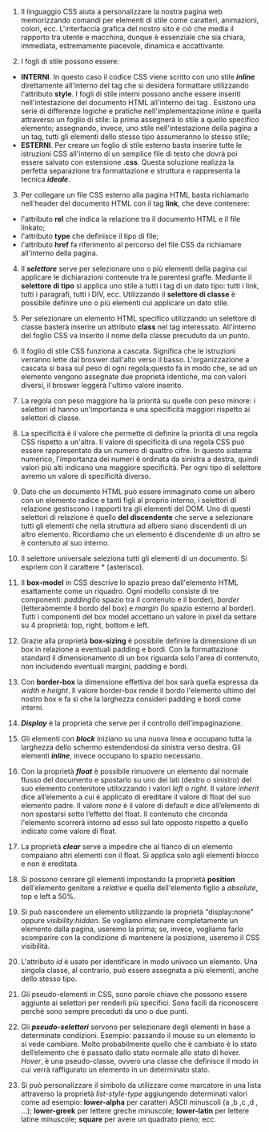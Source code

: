 1. Il linguaggio CSS aiuta a personalizzare la nostra pagina web memorizzando comandi per elementi di stile come caratteri, animazioni, colori, ecc. L'interfaccia grafica del nostro sito è ciò che media il rapporto tra utente e macchina, dunque è essenziale che sia chiara, immediata, estremamente piacevole, dinamica e accattivante.

2. I fogli di stile possono essere:

- **INTERNI**. In questo caso il codice CSS viene scritto con uno stile **_inline_** direttamente all'interno del tag che si desidera formattare utilizzando l'attributo **style**.
  I fogli di stile interni possono anche essere inseriti nell'intestazione del documento HTML all'interno dei tag <style></style>.
  Esistono una serie di differenze logiche e pratiche nell'implementazione _inline_ e quella attraverso un foglio di stile: la prima assegnerà lo stile a quello specifico elemento; assegnando, invece, uno stile nell'intestazione della pagina a un tag, tutti gli elementi dello stesso tipo assumeranno lo stesso stile;
- **ESTERNI**. Per creare un foglio di stile esterno basta inserire tutte le istruzioni CSS all'interno di un semplice file di testo che dovrà poi essere salvato con estensione **.css**. Questa soluzione realizza la perfetta separazione tra formattazione e struttura e rappresenta la tecnica **_ideale_**.

3. Per collegare un file CSS esterno alla pagina HTML basta richiamarlo nell'header del documento HTML con il tag **link**, che deve contenere:

- l'attributo **rel** che indica la relazione tra il documento HTML e il file linkato;
- l'attributo **type** che definisce il tipo di file;
- l'attributo **href** fa riferimento al percorso del file CSS da richiamare all'interno della pagina.

4. Il **_selettore_** serve per selezionare uno o più elementi della pagina cui applicare le dichiarazioni contenute tra le parentesi graffe. Mediante il **selettore di tipo** si applica uno stile a tutti i tag di un dato tipo: tutti i link, tutti i paragrafi, tutti i DIV, ecc.
   Utilizzando il **selettore di classe** è possibile definire uno o più elementi cui applicare un dato stile.

5. Per selezionare un elemento HTML specifico utilizzando un selettore di classe basterà inserire un attributo **class** nel tag interessato. All'interno del foglio CSS va inserito il nome della classe precuduto da un punto.

6. Il foglio di stile CSS funziona a cascata. Significa che le istruzioni verranno lette dal broswer dall'alto verso il basso. L'organizzazione a cascata si basa sul peso di ogni regola;questo fa in modo che, se ad un elemento vengono assegnate due proprietà identiche, ma con valori diversi, il broswer leggerà l'ultimo valore inserito.

7. La regola con peso maggiore ha la priorità su quelle con peso minore: i selettori id hanno un'importanza e una specificità maggiori rispetto ai selettori di classe.

8. La specificità è il valore che permette di definire la priorità di una regola CSS rispetto a un'altra. Il valore di specificità di una regola CSS può essere rappresentato da un numero di quattro cifre. In questo sistema numerico, l'importanza dei numeri è ordinata da sinistra a destra, quindi valori più alti indicano una maggiore specificità.
   Per ogni tipo di selettore avremo un valore di specificità diverso.

9. Dato che un documento HTML può essere immaginato come un albero con un elemento radice e tanti figli al proprio interno, i selettori di relazione gestiscono i rapporti tra gli elementi del DOM. Uno di questi selettori di relazione è quello **del discendente** che serve a selezionare tutti gli elementi che nella struttura ad albero siano discendenti di un altro elemento. Ricordiamo che un elemento è discendente di un altro se è contenuto al suo interno.

10. Il selettore universale seleziona tutti gli elementi di un documento. Si espriem con il carattere \* (asterisco).

11. Il **box-model** in CSS descrive lo spazio preso dall'elemento HTML esattamente come un riquadro. Ogni modello consiste di tre componenti: _padding_(lo spazio tra il contenuto e il border), _border_ (letteraòmemte il bordo del box) e _margin_ (lo spazio esterno al border). Tutti i componenti del box model accettano un valore in pixel da settare su 4 proprietà: top, right, bottom e left.

12. Grazie alla proprietà **box-sizing** è possibile definire la dimensione di un box in relazione a eventuali padding e bordi. Con la formattazione standard il dimensionamento di un box riguarda solo l'area di contenuto, non includendo eventuali margini, padding e bordi.

13. Con **border-box** la dimensione effettiva del box sarà quella espressa da _width_ e _height_. Il valore border-box rende il bordo l'elemento ultimo del nostro box e fa sì che la larghezza consideri padding e bordi come interni.

14. **_Display_** è la proprietà che serve per il controllo dell'impaginazione.

15. Gli elementi con **_block_** iniziano su una nuova linea e occupano tutta la larghezza dello schermo estendendosi da sinistra verso destra. Gli elementi **_inline_**, invece occupano lo spazio necessario.

16. Con la proprietà **_float_** è possibile rimuovere un elemento dal normale flusso del documento e spostarlo su uno dei lati (destro o sinistro) del suo elemento contenitore utilixzzando i valori _left_ o _right_. Il valore _inherit_ dice all’elemento a cui è applicato di ereditare il valore di float del suo elemento padre. Il valore _none_ è il valore di default e dice all’elemento di non spostarsi sotto l’effetto del float. Il contenuto che circonda l'elemento scorrerà intorno ad esso sul lato opposto rispetto a quello indicato come valore di float.

17. La proprietà **_clear_** serve a impedire che al fianco di un elemento compaiano altri elementi con il float. Si applica solo agli elementi blocco e non è ereditata.

18. Si possono cenrare gli elementi impostando la proprietà **position** dell'elemento genitore a _relative_ e quella dell'elemento figlio a _absolute_, top e left a 50%.

19. Si può nascondere un elemento utilizzando la proprietà "display:none" oppure _visibility:hidden_. Se vogliamo eliminare completamente un elemento dalla pagina, useremo la prima; se, invece, vogliamo farlo scomparire con la condizione di mantenere la posizione, useremo il CSS visibilità.

20. L'attributo _id_ è usato per identificare in modo univoco un elemento.
    Una singola classe, al contrario, può essere assegnata a più elementi, anche dello stesso tipo.

21. Gli pseudo-elementi in CSS, sono parole chiave che possono essere aggiunte ai selettori per renderli più specifici. Sono facili da riconoscere perché sono sempre preceduti da uno o due punti.

22. Gli **_pseudo-selettori_** servono per selezionare degli elementi in base a determinate condizioni. Esempio: passando il mouse su un elemento lo si vede cambiare. Molto probabilmente quello che è cambiato è lo stato dell’elemento che è passato dallo stato normale allo stato di hover. _Hover_, è una pseudo-classe, ovvero una classe che definisce il modo in cui verrà raffigurato un elemento in un determinato stato.

23. Si può personalizzare il simbolo da utilizzare come marcatore in una lista attraverso la proprietà _list-style-type_ aggiungendo determinati valori come ad esempio: **lower-alpha** per caratteri ASCII minuscoli (a ,b ,c ,d , …); **lower-greek** per lettere greche minuscole; **lower-latin** per lettere latine minuscole; **square** per avere un quadrato pieno; ecc.
